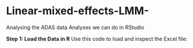 # Linear-mixed-effects-LMM-
Analysing the ADAS data
Analyses we can do in RStudio

**Step 1: Load the Data in R**
Use this code to load and inspect the Excel file:

